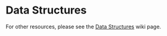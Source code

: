 # Data Structures

For other resources, please see the [Data Structures](https://github.com/usf-cs212-2016/usf-cs212-2016.github.io/wiki/Data-Structures) wiki page.

